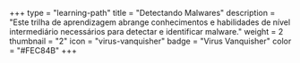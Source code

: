 +++
type = "learning-path"
title = "Detectando Malwares"
description = "Este trilha de aprendizagem abrange conhecimentos e habilidades de nível intermediário necessários para detectar e identificar malware."
weight = 2
thumbnail = "2"
icon = "virus-vanquisher"
badge = "Virus Vanquisher"
color = "#FEC84B"
+++